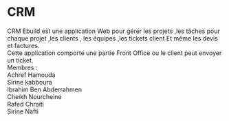 # CRM
CRM Ebuild est une application Web pour gérer les projets ,les tâches pour chaque projet ,les clients , les équipes ,les tickets client Et même les devis et factures.   
Cette application comporte une partie Front Office  ou le client peut envoyer un ticket.                                                                                  
Membres :                                                                                                                                                                 
Achref Hamouda                                                                                                                                                           
Sirine kabboura                                                                                                                                                           
Ibrahim Ben Abderrahmen                                                                                                                                                   
Cheikh Nourcheine                                                                                                                                                         
Rafed Chraiti                                                                                                                                                             
Sirine Nafti
